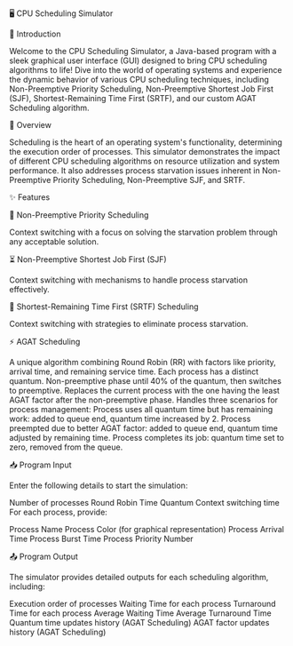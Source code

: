 🖥️ CPU Scheduling Simulator

🚀 Introduction

Welcome to the CPU Scheduling Simulator, a Java-based program with a sleek graphical user interface (GUI) designed to bring CPU scheduling algorithms to life! Dive into the world of operating systems and experience the dynamic behavior of various CPU scheduling techniques, including Non-Preemptive Priority Scheduling, Non-Preemptive Shortest Job First (SJF), Shortest-Remaining Time First (SRTF), and our custom AGAT Scheduling algorithm.

🌟 Overview

Scheduling is the heart of an operating system's functionality, determining the execution order of processes. This simulator demonstrates the impact of different CPU scheduling algorithms on resource utilization and system performance. It also addresses process starvation issues inherent in Non-Preemptive Priority Scheduling, Non-Preemptive SJF, and SRTF.

✨ Features

🏅 Non-Preemptive Priority Scheduling

Context switching with a focus on solving the starvation problem through any acceptable solution.

⏳ Non-Preemptive Shortest Job First (SJF)

Context switching with mechanisms to handle process starvation effectively.

🔄 Shortest-Remaining Time First (SRTF) Scheduling

Context switching with strategies to eliminate process starvation.

⚡ AGAT Scheduling

A unique algorithm combining Round Robin (RR) with factors like priority, arrival time, and remaining service time.
Each process has a distinct quantum.
Non-preemptive phase until 40% of the quantum, then switches to preemptive.
Replaces the current process with the one having the least AGAT factor after the non-preemptive phase.
Handles three scenarios for process management:
Process uses all quantum time but has remaining work: added to queue end, quantum time increased by 2.
Process preempted due to better AGAT factor: added to queue end, quantum time adjusted by remaining time.
Process completes its job: quantum time set to zero, removed from the queue.

📥 Program Input

Enter the following details to start the simulation:

Number of processes
Round Robin Time Quantum
Context switching time
For each process, provide:

Process Name
Process Color (for graphical representation)
Process Arrival Time
Process Burst Time
Process Priority Number

📤 Program Output

The simulator provides detailed outputs for each scheduling algorithm, including:

Execution order of processes
Waiting Time for each process
Turnaround Time for each process
Average Waiting Time
Average Turnaround Time
Quantum time updates history (AGAT Scheduling)
AGAT factor updates history (AGAT Scheduling)
